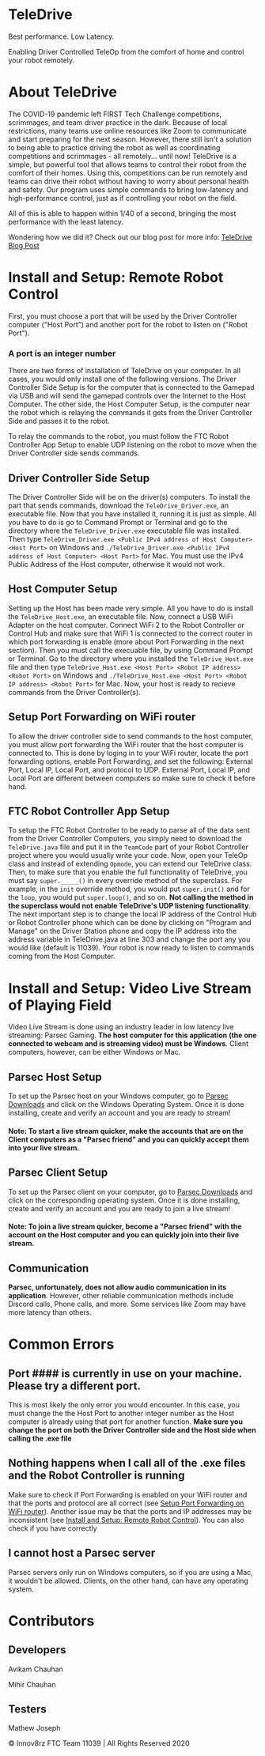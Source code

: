 # TeleDrive

Best performance.
Low Latency.

Enabling Driver Controlled TeleOp from the comfort of home and control your robot remotely.

<!-- <a href="http://www.youtube.com/watch?feature=player_embedded&v=gdEGrdmpl5o" target="_blank"><img src="http://img.youtube.com/vi/gdEGrdmpl5o/0.jpg" alt="Unable to Load Image" width="480" height="360" border="0" /></a> -->

# About TeleDrive

The COVID-19 pandemic left FIRST Tech Challenge competitions, scrimmages, and team driver practice in the dark. Because of local restrictions, many teams use online resources like Zoom to communicate and start preparing for the next season. However, there still isn't a solution to being able to practice driving the robot as well as coordinating competitions and scrimmages - all remotely... until now! TeleDrive is a simple, but powerful tool that allows teams to control their robot from the comfort of their homes. Using this, competitions can be run remotely and teams can drive their robot without having to worry about personal health and safety. Our program uses simple commands to bring low-latency and high-performance control, just as if controlling your robot on the field.

All of this is able to happen within 1/40 of a second, bringing the most performance with the least latency.

Wondering how we did it? Check out our blog post for more info: <a href="http://www.innov8rz.net/blog/software/teledrive" target="_blank">TeleDrive Blog Post</a>

# Install and Setup: Remote Robot Control

First, you must choose a port that will be used by the Driver Controller computer ("Host Port") and another port for the robot to listen on ("Robot Port"). 

### A port is an integer number

There are two forms of installation of TeleDrive on your computer. In all cases, you would only install one of the following versions. The Driver Controller Side Setup is for the computer that is connected to the Gamepad via USB and will send the gamepad controls over the Internet to the Host Computer. The other side, the Host Computer Setup, is the computer near the robot which is relaying the commands it gets from the Driver Controller Side and passes it to the robot.

To relay the commands to the robot, you must follow the FTC Robot Controller App Setup to enable UDP listening on the robot to move when the Driver Controller side sends commands.

## Driver Controller Side Setup

The Driver Controller Side will be on the driver(s) computers. To install the part that sends commands, download the ```TeleDrive_Driver.exe```, an executable file. Now that you have installed it, running it is just as simple. All you have to do is go to Command Prompt or Terminal and go to the directory where the ```TeleDrive_Driver.exe``` executable file was installed. Then type ```TeleDrive_Driver.exe <Public IPv4 address of Host Computer> <Host Port>``` on Windows and ```./TeleDrive_Driver.exe <Public IPv4 address of Host Computer> <Host Port>``` for Mac. You must use the IPv4 Public Address of the Host computer, otherwise it would not work.

## Host Computer Setup

Setting up the Host has been made very simple. All you have to do is install the ```TeleDrive_Host.exe```, an executable file. Now, connect a USB WiFi Adapter on the host computer. Connect WiFi 2 to the Robot Controller or Control Hub and make sure that WiFi 1 is connected to the correct router in which port forwarding is enable (more about Port Forwarding in the next section). Then you must call the execuable file, by using Command Prompt or Terminal. Go to the directory where you installed the ```TeleDrive_Host.exe``` file and then type ```TeleDrive_Host.exe <Host Port> <Robot IP address> <Robot Port>``` on Windows and ```./TeleDrive_Host.exe <Host Port> <Robot IP address> <Robot Port>``` for Mac. Now, your host is ready to recieve commands from the Driver Controller(s).

## Setup Port Forwarding on WiFi router

To allow the driver controller side to send commands to the host computer, you must allow port forwarding the WiFi router that the host computer is connected to. This is done by loging in to your WiFi router, locate the port forwarding options, enable Port Forwarding, and set the following: External Port, Local IP, Local Port, and protocol to UDP. External Port, Local IP, and Local Port are different between computers so make sure to check it before hand.

## FTC Robot Controller App Setup

To setup the FTC Robot Controller to be ready to parse all of the data sent from the Driver Controller Computers, you simply need to download the ```TeleDrive.java``` file and put it in the ```TeamCode``` part of your Robot Controller project where you would usually write your code. Now, open your TeleOp class and instead of extending ```Opmode```, you can extend our TeleDrive class. Then, to make sure that you enable the full functionality of TeleDrive, you must say ```super._____()``` in every override method of the superclass. For example, in the ```init``` override method, you would put ```super.init()``` and for the ```loop```, you would put ```super.loop()```, and so on. **Not calling the method in the superclass would not enable TeleDrive's UDP listening functionality**. The next important step is to change the local IP address of the Control Hub or Robot Controller phone which can be done by clicking on "Program and Manage" on the Driver Station phone and copy the IP address into the address variable in TeleDrive.java at line 303 and change the port any you would like (default is 11039). Your robot is now ready to listen to commands coming from the Host Computer.

# Install and Setup: Video Live Stream of Playing Field

Video Live Stream is done using an industry leader in low latency live streaming: Parsec Gaming. **The host computer for this application (the one connected to webcam and is streaming video) must be Windows**. Client computers, however, can be either Windows or Mac. 

## Parsec Host Setup

To set up the Parsec host on your Windows computer, go to <a href="https://parsecgaming.com/downloads/" target="_blank">Parsec Downloads</a> and click on the Windows Operating System. Once it is done installing, create and verify an account and you are ready to stream! 

#### Note: To start a live stream quicker, make the accounts that are on the Client computers as a "Parsec friend" and you can quickly accept them into your live stream.

## Parsec Client Setup

To set up the Parsec client on your computer, go to <a href="https://parsecgaming.com/downloads/" target="_blank">Parsec Downloads</a> and click on the corresponding operating system. Once it is done installing, create and verify an account and you are ready to join a live stream! 

#### Note: To join a live stream quicker, become a "Parsec friend" with the account on the Host computer and you can quickly join into their live stream.

## Communication

**Parsec, unfortunately, does not allow audio communication in its application**. However, other reliable communication methods include Discord calls, Phone calls, and more. Some services like Zoom may have more latency than others.

# Common Errors

## Port #### is currently in use on your machine. Please try a different port.

This is most likely the only error you would encounter. In this case, you must change the the Host Port to another integer number as the Host computer is already using that port for another function. **Make sure you change the port on both the Driver Controller side and the Host side when calling the .exe file**

## Nothing happens when I call all of the .exe files and the Robot Controller is running

Make sure to check if Port Forwarding is enabled on your WiFi router and that the ports and protocol are all correct (see <a href="https://github.com/innov8rz-ftc-team-11039/TeleDrive#install-and-setup-remote-robot-control" target="_blank">Setup Port Forwarding on WiFi router</a>). Another issue may be that the ports and IP addresses may be inconsistent (see <a href="https://github.com/innov8rz-ftc-team-11039/TeleDrive#install-and-setup-remote-robot-control" target="_blank">Install and Setup: Remote Robot Control</a>). You can also check if you have correctly 

## I cannot host a Parsec server

Parsec servers only run on Windows computers, so if you are using a Mac, it wouldn't be allowed. Clients, on the other hand, can have any operating system.

# Contributors

## Developers

Avikam Chauhan

Mihir Chauhan

## Testers

Mathew Joseph

© Innov8rz FTC Team 11039 | All Rights Reserved 2020
